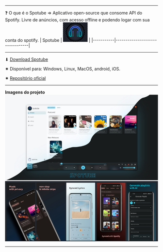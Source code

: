 ***
❓ O que é o Spotube ⇒ Aplicativo open-source que consome API do Spotify. Livre de anúncios, com acesso offline e podendo logar com sua conta do spotify.
| Spotube | ![spotube-icon](/assets/imgs/spotube/spotube-icon.png) | 
|-----------|---------------------------------|
***
⬇ [Download Spotube](https://spotube.krtirtho.dev/) 

✷ Disponível para: Windows, Linux, MacOS, android, iOS.

✷ [Repositório oficial](https://github.com/KRTirtho/spotube)
***
**Imagens do projeto**
![imagem-projeto-1](/assets/imgs/spotube/image.png)
![imagem-do-projeto-2](/assets/imgs/spotube/image-1.png)
***
